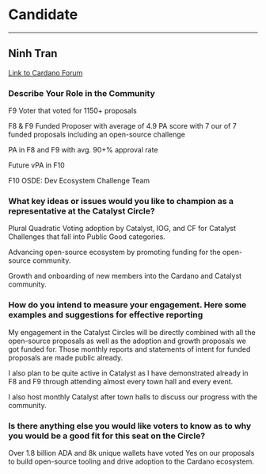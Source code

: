 # Candidate #
***
## Ninh Tran ##

[Link to Cardano Forum](https://forum.cardano.org/t/ninh-tran-platform-statement/109191)

### Describe Your Role in the Community ###

F9 Voter that voted for 1150+ proposals

F8 & F9 Funded Proposer with average of 4.9 PA score with 7 our of 7 funded proposals including an open-source challenge

PA in F8 and F9 with avg. 90+% approval rate

Future vPA in F10

F10 OSDE: Dev Ecosystem Challenge Team

### What key ideas or issues would you like to champion as a representative at the Catalyst Circle? ###

Plural Quadratic Voting adoption by Catalyst, IOG, and CF for Catalyst Challenges that fall into Public Good categories.

Advancing open-source ecosystem by promoting funding for the open-source community.

Growth and onboarding of new members into the Cardano and Catalyst community.

### How do you intend to measure your engagement. Here some examples and suggestions for effective reporting ###

My engagement in the Catalyst Circles will be directly combined with all the open-source proposals as well as the adoption and growth proposals we got funded for. Those monthly reports and statements of intent for funded proposals are made public already.

I also plan to be quite active in Catalyst as I have demonstrated already in F8 and F9 through attending almost every town hall and every event.

I also host monthly Catalyst after town halls to discuss our progress with the community.

### Is there anything else you would like voters to know as to why you would be a good fit for this seat on the Circle? ###

Over 1.8 billion ADA and 8k unique wallets have voted Yes on our proposals to build open-source tooling and drive adoption to the Cardano ecosystem.